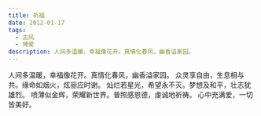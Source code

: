 ```yaml
---
title: 祈福
date: 2012-01-17
tags:
  - 古风
  - 博爱
description: 人间多温暖，幸福像花开。真情化春风，幽香溢家园。
---
```


人间多温暖，幸福像花开。真情化春风，幽香溢家园。
众灵享自由，生息相与共。缘命如烟火，炫丽应时谢。
灿烂若星光，希望永不灭。梦想及和平，壮志犹雄烈。
喷薄似金辉，荣耀新世界。普照感恩德，虔诚地祈祷。
心中充满爱，一切皆美好。